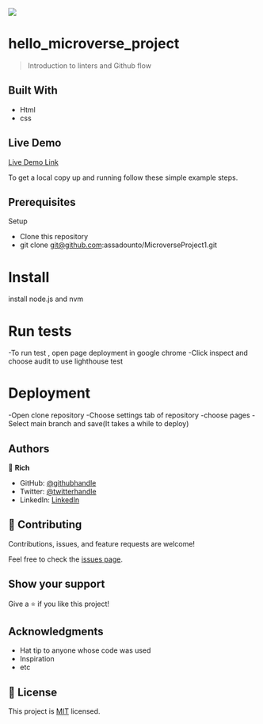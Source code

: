 ![](https://img.shields.io/badge/Microverse-blueviolet)

# hello_microverse_project

> Introduction to linters and Github flow


## Built With

- Html
- css

## Live Demo 

[Live Demo Link](https://assadounto.github.io/MicroverseProject1/)


To get a local copy up and running follow these simple example steps.

## Prerequisites
Setup
- Clone this repository  
- git clone git@github.com:assadounto/MicroverseProject1.git

# Install
install node.js and nvm

# Run tests
-To run test , open page deployment in google chrome
-Click inspect and choose audit to use lighthouse test

# Deployment
-Open clone repository 
-Choose settings tab of repository
-choose pages
-Select main branch and save(It takes a while to deploy)

## Authors

👤 **Rich**

- GitHub: [@githubhandle](https://github.com/assadohounto)
- Twitter: [@twitterhandle](https://twitter.com/twitterhandle)
- LinkedIn: [LinkedIn](https://linkedin.com/in/linkedinhandle)


## 🤝 Contributing

Contributions, issues, and feature requests are welcome!

Feel free to check the [issues page](../../issues/).

## Show your support

Give a ⭐️ if you like this project!

## Acknowledgments

- Hat tip to anyone whose code was used
- Inspiration
- etc

## 📝 License

This project is [MIT](./MIT.md) licensed.

